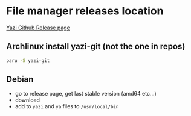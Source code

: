 # File manager releases location

[Yazi Github Release page](https://github.com/sxyazi/yazi/releases/)

## Archlinux install yazi-git (not the one in repos)

```bash
paru -S yazi-git
```

## Debian

- go to release page, get last stable version (amd64 etc...)
- download
- add to `yazi` and `ya` files to `/usr/local/bin`
